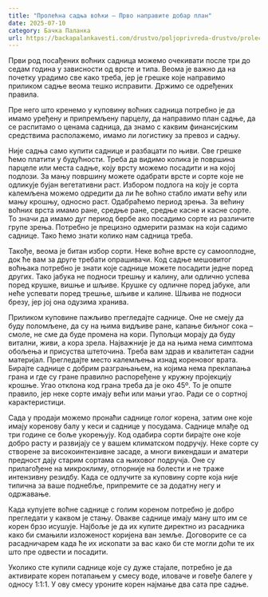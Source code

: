 ```yaml
---
title: "Пролећна садња воћки – Прво направите добар план"
date: 2025-07-10
category: Бачка Паланка
url: https://backapalankavesti.com/drustvo/poljoprivreda-drustvo/prolecna-sadnja-vocki-prvo-napravite-dobar-plan/
---
```


Први род посађених воћних садница можемо очекивати после три до седам година у зависности од врсте и типа. Веома је важно да на почетку урадимо све како треба, јер је грешке које направимо приликом садње веома тешко исправити. Држимо се одређених правила.

Пре него што кренемо у куповину воћних садница потребно је да имамо уређену и припремљену парцелу, да направимо план садње, да се распитамо о ценама садница, да знамо с каквим финансијским средствима располажемо, имамо ли логистику за превоз и садњу.

Није садња само купити саднице и разбацати по њиви. Све грешке ћемо платити у будућности. Треба да видимо колика је површина парцеле или места садње, коју врсту можемо посадити и на којој подлози. За мању површину можете одабрати врсте и сорте које не одликује бујан вегетативни раст. Избором подлога на коју је сорта калемљена можемо одредити да ли ће воћно стабло имати већу или мању крошњу, односно раст. Одабраћемо период зрења. За већину воћних врста имамо ране, средње ране, средње касне и касне сорте. То значи да имамо дуг период бербе ако посадимо сорте из различите групе зрења. Потребно је прецизно одмерити размак на који садимо саднице. Тако ћемо знати колико нам садница треба.

Такође, веома је битан избор сорти. Неке воћне врсте су самооплодне, док ће вам за друге требати опрашивачи. Код садње мешовитог воћњака потребно је знати које саднице можете посадити једне поред других. Тако јабука не подноси трешњу и калину, али одлично успева поред крушке, вишње и шљиве. Крушке су одличне поред јабуке, али неће успевати поред трешње, шљиве и калине. Шљива не подноси брезу, јер јој она одузима хранива.

Приликом куповине пажљиво прегледајте саднице. Оне не смеју да буду поломљене, да су на њима видљиве ране, капање биљног сока – смоле, не сме да буде промена на кори. Пупољци морају да буду витални, живи, а кора зрела. Најважније је да на њима нема симптома обољења и присуства штеточина. Треба вам здрав и квалитетан садни материјал. Прегледајте место калемљења изнад кореновог врата. Бирајте саднице с добрим разграњањем, на којима нема преклапања грана и где су гране правилно распоређене у кружну пројекцију крошње. Угао отклона код грана треба да је око 45º. То је опште правило, јер неке сорте имају већи или мањи угао. Ради се о сортној карактеристици.

Сада у продаји можемо пронаћи саднице голог корена, затим оне које имају коренову балу у кеси и саднице у посудама. Саднице млађе од три године се боље укорењују. Код одабира сорти бирајте оне које добро расту и развијају се у вашем климатском подручју. Неке сорте су створене за високоинтензивне засаде, а многи викендаши и аматери предност дају старим сортама са њиховог подручја. Оне су прилагођене на микроклиму, отпорније на болести и не траже интензивну резидбу. Када се одлучите за куповину сорте која није типична за ваше поднебље, припремите се за додатну негу и одржавање.

Када купујете воћне саднице с голим кореном потребно је добро прегледати у каквом је стању. Овакве саднице имају ману што им се корен брзо исушује. Најбоље је да их купите директно из расадника како би смањили изложеност коријена ван земље. Договорите се са расадничарем када ће их ископати за вас како би сте могли доћи те их што пре одвести и посадити.

Уколико сте купили саднице које су дуже стајале, потребно је да активирате корен потапањем у смесу воде, иловаче и говеђе балеге у односу 1:1:1. У ову смесу уроните корен најмање два сата пре садње.
